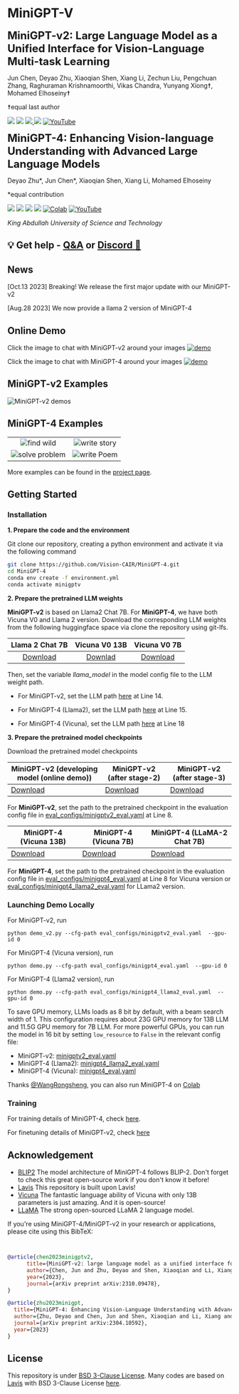 # MiniGPT-V

<font size='5'>**MiniGPT-v2: Large Language Model as a Unified Interface for Vision-Language Multi-task Learning**</font>

Jun Chen, Deyao Zhu, Xiaoqian Shen, Xiang Li, Zechun Liu, Pengchuan Zhang, Raghuraman Krishnamoorthi, Vikas Chandra, Yunyang Xiong☨, Mohamed Elhoseiny☨

☨equal last author

<a href='https://minigpt-v2.github.io'><img src='https://img.shields.io/badge/Project-Page-Green'></a> <a href='https://arxiv.org/abs/2310.09478.pdf'><img src='https://img.shields.io/badge/Paper-Arxiv-red'></a>  <a href='https://huggingface.co/spaces/Vision-CAIR/MiniGPT-v2'><img src='https://img.shields.io/badge/%F0%9F%A4%97%20Hugging%20Face-Spaces-blue'> <a href='https://minigpt-v2.github.io'><img src='https://img.shields.io/badge/Gradio-Demo-blue'></a> [![YouTube](https://badges.aleen42.com/src/youtube.svg)](https://www.youtube.com/watch?v=atFCwV2hSY4)


<font size='5'>**MiniGPT-4: Enhancing Vision-language Understanding with Advanced Large Language Models**</font>

Deyao Zhu*, Jun Chen*, Xiaoqian Shen, Xiang Li, Mohamed Elhoseiny

*equal contribution

<a href='https://minigpt-4.github.io'><img src='https://img.shields.io/badge/Project-Page-Green'></a>  <a href='https://arxiv.org/abs/2304.10592'><img src='https://img.shields.io/badge/Paper-Arxiv-red'></a> <a href='https://huggingface.co/spaces/Vision-CAIR/minigpt4'><img src='https://img.shields.io/badge/%F0%9F%A4%97%20Hugging%20Face-Spaces-blue'></a> <a href='https://huggingface.co/Vision-CAIR/MiniGPT-4'><img src='https://img.shields.io/badge/%F0%9F%A4%97%20Hugging%20Face-Model-blue'></a> [![Colab](https://colab.research.google.com/assets/colab-badge.svg)](https://colab.research.google.com/drive/1OK4kYsZphwt5DXchKkzMBjYF6jnkqh4R?usp=sharing) [![YouTube](https://badges.aleen42.com/src/youtube.svg)](https://www.youtube.com/watch?v=__tftoxpBAw&feature=youtu.be)

*King Abdullah University of Science and Technology*

## 💡 Get help - [Q&A](https://github.com/Vision-CAIR/MiniGPT-4/discussions/categories/q-a) or [Discord 💬](https://discord.gg/5WdJkjbAeE)


## News
[Oct.13 2023] Breaking! We release the first major update with our MiniGPT-v2

[Aug.28 2023] We now provide a llama 2 version of MiniGPT-4

## Online Demo

Click the image to chat with MiniGPT-v2 around your images
[![demo](figs/minigpt2_demo.png)](https://minigpt-v2.github.io/)

Click the image to chat with MiniGPT-4 around your images
[![demo](figs/online_demo.png)](https://minigpt-4.github.io)


## MiniGPT-v2 Examples

![MiniGPT-v2 demos](figs/demo.png)



## MiniGPT-4 Examples
  |   |   |
:-------------------------:|:-------------------------:
![find wild](figs/examples/wop_2.png) |  ![write story](figs/examples/ad_2.png)
![solve problem](figs/examples/fix_1.png)  |  ![write Poem](figs/examples/rhyme_1.png)

More examples can be found in the [project page](https://minigpt-4.github.io).



## Getting Started
### Installation

**1. Prepare the code and the environment**

Git clone our repository, creating a python environment and activate it via the following command

```bash
git clone https://github.com/Vision-CAIR/MiniGPT-4.git
cd MiniGPT-4
conda env create -f environment.yml
conda activate minigptv
```


**2. Prepare the pretrained LLM weights**

**MiniGPT-v2** is based on Llama2 Chat 7B. For **MiniGPT-4**, we have both Vicuna V0 and Llama 2 version.
Download the corresponding LLM weights from the following huggingface space via clone the repository using git-lfs.

|                            Llama 2 Chat 7B                             |                                           Vicuna V0 13B                                           |                                          Vicuna V0 7B                                          |
:------------------------------------------------------------------------------------------------:|:----------------------------------------------------------------------------------------------:|:----------------------------------------------------------------------------------------------:
[Download](https://huggingface.co/meta-llama/Llama-2-7b-chat-hf/tree/main) | [Downlad](https://huggingface.co/Vision-CAIR/vicuna/tree/main) | [Download](https://huggingface.co/Vision-CAIR/vicuna-7b/tree/main) 


Then, set the variable *llama_model* in the model config file to the LLM weight path.

* For MiniGPT-v2, set the LLM path 
[here](minigpt4/configs/models/minigpt_v2.yaml#L15) at Line 14.

* For MiniGPT-4 (Llama2), set the LLM path 
[here](minigpt4/configs/models/minigpt4_llama2.yaml#L15) at Line 15.

* For MiniGPT-4 (Vicuna), set the LLM path 
[here](minigpt4/configs/models/minigpt4_vicuna0.yaml#L18) at Line 18

**3. Prepare the pretrained model checkpoints**

Download the pretrained model checkpoints


| MiniGPT-v2 (developing model (online demo)) | MiniGPT-v2 (after stage-2) | MiniGPT-v2 (after stage-3)
|------------------------------|------------------------------|------------------------------|
| [Download](https://drive.google.com/file/d/1aVbfW7nkCSYx99_vCRyP1sOlQiWVSnAl/view?usp=sharing) |[Download](https://drive.google.com/file/d/1Vi_E7ZtZXRAQcyz4f8E6LtLh2UXABCmu/view?usp=sharing) |[Download](https://drive.google.com/file/d/1jAbxUiyl04SFJMN4sF1vvUU69Etuz4qa/view?usp=sharing) |


For **MiniGPT-v2**, set the path to the pretrained checkpoint in the evaluation config file 
in [eval_configs/minigptv2_eval.yaml](eval_configs/minigptv2_eval.yaml#L10) at Line 8.



| MiniGPT-4 (Vicuna 13B) | MiniGPT-4 (Vicuna 7B) | MiniGPT-4 (LLaMA-2 Chat 7B) |
|----------------------------|---------------------------|---------------------------------|
| [Download](https://drive.google.com/file/d/1a4zLvaiDBr-36pasffmgpvH5P7CKmpze/view?usp=share_link) | [Download](https://drive.google.com/file/d/1RY9jV0dyqLX-o38LrumkKRh6Jtaop58R/view?usp=sharing) | [Download](https://drive.google.com/file/d/11nAPjEok8eAGGEG1N2vXo3kBLCg0WgUk/view?usp=sharing) |

For **MiniGPT-4**, set the path to the pretrained checkpoint in the evaluation config file 
in [eval_configs/minigpt4_eval.yaml](eval_configs/minigpt4_eval.yaml#L10) at Line 8 for Vicuna version or [eval_configs/minigpt4_llama2_eval.yaml](eval_configs/minigpt4_llama2_eval.yaml#L10) for LLama2 version.   



### Launching Demo Locally

For MiniGPT-v2, run
```
python demo_v2.py --cfg-path eval_configs/minigptv2_eval.yaml  --gpu-id 0
```

For MiniGPT-4 (Vicuna version), run

```
python demo.py --cfg-path eval_configs/minigpt4_eval.yaml  --gpu-id 0
```

For MiniGPT-4 (Llama2 version), run

```
python demo.py --cfg-path eval_configs/minigpt4_llama2_eval.yaml  --gpu-id 0
```


To save GPU memory, LLMs loads as 8 bit by default, with a beam search width of 1. 
This configuration requires about 23G GPU memory for 13B LLM and 11.5G GPU memory for 7B LLM. 
For more powerful GPUs, you can run the model
in 16 bit by setting `low_resource` to `False` in the relevant config file:

* MiniGPT-v2: [minigptv2_eval.yaml](eval_configs/minigptv2_eval.yaml#6) 
* MiniGPT-4 (Llama2): [minigpt4_llama2_eval.yaml](eval_configs/minigpt4_llama2_eval.yaml#6)
* MiniGPT-4 (Vicuna): [minigpt4_eval.yaml](eval_configs/minigpt4_eval.yaml#6)

Thanks [@WangRongsheng](https://github.com/WangRongsheng), you can also run MiniGPT-4 on [Colab](https://colab.research.google.com/drive/1OK4kYsZphwt5DXchKkzMBjYF6jnkqh4R?usp=sharing)


### Training
For training details of MiniGPT-4, check [here](MiniGPT4_Train.md).

For finetuning details of MiniGPT-v2, check [here](MiniGPTv2_Train.md)



## Acknowledgement

+ [BLIP2](https://huggingface.co/docs/transformers/main/model_doc/blip-2) The model architecture of MiniGPT-4 follows BLIP-2. Don't forget to check this great open-source work if you don't know it before!
+ [Lavis](https://github.com/salesforce/LAVIS) This repository is built upon Lavis!
+ [Vicuna](https://github.com/lm-sys/FastChat) The fantastic language ability of Vicuna with only 13B parameters is just amazing. And it is open-source!
+ [LLaMA](https://github.com/facebookresearch/llama) The strong open-sourced LLaMA 2 language model.


If you're using MiniGPT-4/MiniGPT-v2 in your research or applications, please cite using this BibTeX:
```bibtex


@article{chen2023minigptv2,
      title={MiniGPT-v2: large language model as a unified interface for vision-language multi-task learning}, 
      author={Chen, Jun and Zhu, Deyao and Shen, Xiaoqian and Li, Xiang and Liu, Zechu and Zhang, Pengchuan and Krishnamoorthi, Raghuraman and Chandra, Vikas and Xiong, Yunyang and Elhoseiny, Mohamed},
      year={2023},
      journal={arXiv preprint arXiv:2310.09478},
}

@article{zhu2023minigpt,
  title={MiniGPT-4: Enhancing Vision-Language Understanding with Advanced Large Language Models},
  author={Zhu, Deyao and Chen, Jun and Shen, Xiaoqian and Li, Xiang and Elhoseiny, Mohamed},
  journal={arXiv preprint arXiv:2304.10592},
  year={2023}
}
```


## License
This repository is under [BSD 3-Clause License](LICENSE.md).
Many codes are based on [Lavis](https://github.com/salesforce/LAVIS) with 
BSD 3-Clause License [here](LICENSE_Lavis.md).
